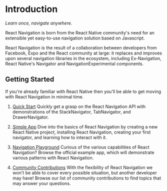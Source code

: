 # Introduction

_Learn once, navigate anywhere._

React Navigation is born from the React Native community's need for an extensible yet easy-to-use navigation solution based on Javascript.

React Navigation is the result of a collaboration between developers from Facebook, Expo and the React community at large: it replaces and improves upon several navigation libraries in the ecosystem, including Ex-Navigation, React Native's Navigator and NavigationExperimental components.

## Getting Started

If you're already familiar with React Native then you'll be able to get moving with React Navigation in minimal time.

1. [Quick Start](/docs/intro/quick-start)
Quickly get a grasp on the React Navigation API with demonstrations of the StackNavigator, TabNavigator, and DrawerNavigator.

2. [Simple App](/docs/intro/basic-app)
Dive into the basics of React Navigation by creating a new React Native project, installing React Navigation, creating your first navigator, and learning how to interact with it.

3. [Navigation Playground](https://github.com/react-community/react-navigation/tree/master/examples/NavigationPlayground)
Curious of the various capabilities of React Navigation? Browse the official example app, which will demonstrate various patterns with React Navigation.

4. [Community Contributions](https://github.com/react-community/react-navigation#community-contributions)
With the flexibility of React Navigation we won't be able to cover every possible situation, but another developer may have! Browse our list of community contributions to find topics that may answer your questions.

